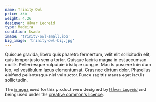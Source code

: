```yaml
---
name: Trinity Owl
price: 350
weight: 4.26
designer: Håvar Legreid
type: Madeira
condition: Usado
image: 'trinity-owl-small.jpg'
big_image: 'trinity-owl-big.jpg'
---
```


Quisque gravida, libero quis pharetra fermentum, velit elit sollicitudin elit, quis tempor justo sem a tortor. Quisque lacinia magna in est accumsan mollis. Pellentesque vulputate tristique congue. Mauris posuere interdum leo, vel vestibulum lacus elementum at. Cras nec dictum dolor. Phasellus eleifend pellentesque nisl vel auctor. Fusce sagittis massa eget iaculis sollicitudin.

The [images][flickr] used for this product were designed by [Håvar Legreid][designer] and being used under the [creative common's licence][licence].

[flickr]: http://www.flickr.com/photos/50290212@N05/15491614883
[designer]: http://leketoys.no
[licence]: http://creativecommons.org/licenses/by/2.0